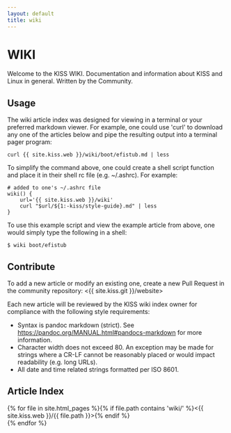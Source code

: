 ```yaml
---
layout: default
title: wiki
---
```


WIKI
====

Welcome to the KISS WIKI. Documentation and information about KISS and Linux in 
general. Written by the Community.

Usage
-----

The wiki article index was designed for viewing in a terminal or your preferred
markdown viewer. For example, one could use 'curl' to download any one of the
articles below and pipe the resulting output into a terminal pager program:

    curl {{ site.kiss.web }}/wiki/boot/efistub.md | less

To simplify the command above, one could create a shell script function and 
place it in their shell rc file (e.g. ~/.ashrc). For example:

    # added to one's ~/.ashrc file
    wiki() {
        url='{{ site.kiss.web }}/wiki'
        curl "$url/${1:-kiss/style-guide}.md" | less
    }

To use this example script and view the example article from above, one would
simply type the following in a shell:

    $ wiki boot/efistub

Contribute
----------

To add a new article or modify an existing one, create a new Pull Request in
the community repository: <{{ site.kiss.git }}/website>

Each new article will be reviewed by the KISS wiki index owner for compliance
with the following style requirements:

*   Syntax is pandoc markdown (strict). 
    See <https://pandoc.org/MANUAL.html#pandocs-markdown> for more information.
*   Character width does not exceed 80. 
    An exception may be made for strings where a CR-LF cannot be reasonably 
    placed or would impact readability (e.g. long URLs).
*   All date and time related strings formatted per ISO 8601.

Article Index
-------------

{% for file in site.html_pages %}{% if file.path contains 'wiki/' %}<{{ site.kiss.web }}/{{ file.path }}>{% endif %}<br>{% endfor %}
